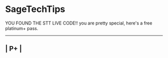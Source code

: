 # SageTechTips
YOU FOUND THE STT LIVE CODE!!
you are pretty special, here's a free platinum+ pass.
___________
|   P+    |
-----------
